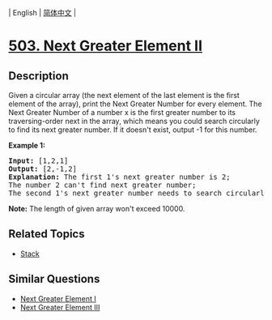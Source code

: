 
| English | [简体中文](README.md) |

# [503. Next Greater Element II](https://leetcode-cn.com/problems/next-greater-element-ii/)

## Description

<p>
Given a circular array (the next element of the last element is the first element of the array), print the Next Greater Number for every element. The Next Greater Number of a number x is the first greater number to its traversing-order next in the array, which means you could search circularly to find its next greater number. If it doesn't exist, output -1 for this number.
</p>

<p><b>Example 1:</b><br />
<pre>
<b>Input:</b> [1,2,1]
<b>Output:</b> [2,-1,2]
<b>Explanation:</b> The first 1's next greater number is 2; </br>The number 2 can't find next greater number; </br>The second 1's next greater number needs to search circularly, which is also 2.
</pre>
</p>

<p><b>Note:</b>
The length of given array won't exceed 10000.
</p>

## Related Topics

- [Stack](https://leetcode-cn.com/tag/stack)

## Similar Questions

- [Next Greater Element I](../next-greater-element-i/README_EN.md)
- [Next Greater Element III](../next-greater-element-iii/README_EN.md)
